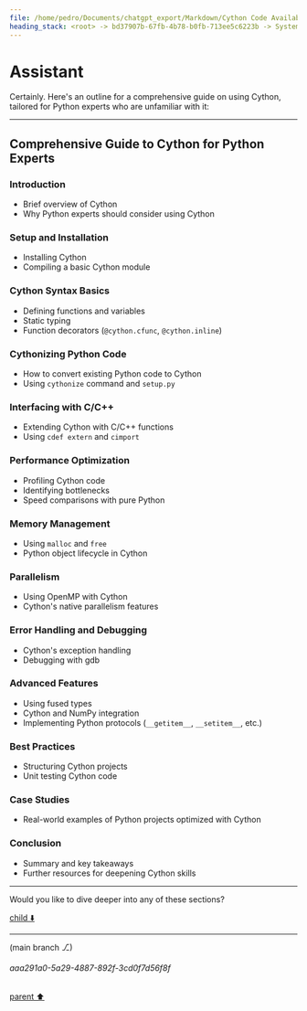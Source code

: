 ```yaml
---
file: /home/pedro/Documents/chatgpt_export/Markdown/Cython Code Availability.md
heading_stack: <root> -> bd37907b-67fb-4b78-b0fb-713ee5c6223b -> System -> 63bfd26c-ef54-45e1-9f04-fd6737297b25 -> System -> aaa2bcf0-05ef-44ed-97ee-fdece4f86d1e -> User -> 35ba7f8e-54c5-40bf-a04a-47391a0a871f -> Assistant -> 2d32b217-45dc-4604-af02-216e0e496a3b -> Tool -> 276f8111-9137-42a5-a7c8-b6a3bb187f72 -> Assistant -> aaa22d0e-0d3d-4e9c-8649-5b23012611cf -> User -> fbeb3ea1-d269-44f8-8fb1-4266b515ef66 -> Assistant
---
```

# Assistant

Certainly. Here's an outline for a comprehensive guide on using Cython, tailored for Python experts who are unfamiliar with it:

---

## Comprehensive Guide to Cython for Python Experts

### Introduction
- Brief overview of Cython
- Why Python experts should consider using Cython

### Setup and Installation
- Installing Cython
- Compiling a basic Cython module

### Cython Syntax Basics
- Defining functions and variables
- Static typing
- Function decorators (`@cython.cfunc`, `@cython.inline`)

### Cythonizing Python Code
- How to convert existing Python code to Cython
- Using `cythonize` command and `setup.py`

### Interfacing with C/C++
- Extending Cython with C/C++ functions
- Using `cdef extern` and `cimport`

### Performance Optimization
- Profiling Cython code
- Identifying bottlenecks
- Speed comparisons with pure Python

### Memory Management
- Using `malloc` and `free`
- Python object lifecycle in Cython

### Parallelism
- Using OpenMP with Cython
- Cython's native parallelism features

### Error Handling and Debugging
- Cython's exception handling
- Debugging with gdb

### Advanced Features
- Using fused types
- Cython and NumPy integration
- Implementing Python protocols (`__getitem__`, `__setitem__`, etc.)

### Best Practices
- Structuring Cython projects
- Unit testing Cython code

### Case Studies
- Real-world examples of Python projects optimized with Cython

### Conclusion
- Summary and key takeaways
- Further resources for deepening Cython skills

---

Would you like to dive deeper into any of these sections?

[child ⬇️](#aaa291a0-5a29-4887-892f-3cd0f7d56f8f)

---

(main branch ⎇)
###### aaa291a0-5a29-4887-892f-3cd0f7d56f8f
[parent ⬆️](#fbeb3ea1-d269-44f8-8fb1-4266b515ef66)

